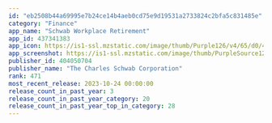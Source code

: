 ```yaml
---
id: "eb2508b44a69995e7b24ce14b4aeb0cd75e9d19531a2733824c2bfa5c831485e"
category: "Finance"
app_name: "Schwab Workplace Retirement"
app_id: 437341383
app_icon: https://is1-ssl.mzstatic.com/image/thumb/Purple126/v4/65/d0/4d/65d04d90-6fee-a835-1a50-6463feb5f365/AppIcon-0-1x_U007epad-0-85-220.png/1024x1024bb.png
app_screenshot: https://is1-ssl.mzstatic.com/image/thumb/PurpleSource122/v4/ea/11/1c/ea111cbc-01c6-4b97-e35e-ab256bc16df5/9cd9f61b-ee9b-4806-9f78-9da1796008bc_1242x2688_SLIDE_1_.jpg/1242x2688bb.png
publisher_id: 404050704
publisher_name: "The Charles Schwab Corporation"
rank: 471
most_recent_release: 2023-10-24 00:00:00
release_count_in_past_year: 3
release_count_in_past_year_category: 20
release_count_in_past_year_top_in_category: 28
---
```

